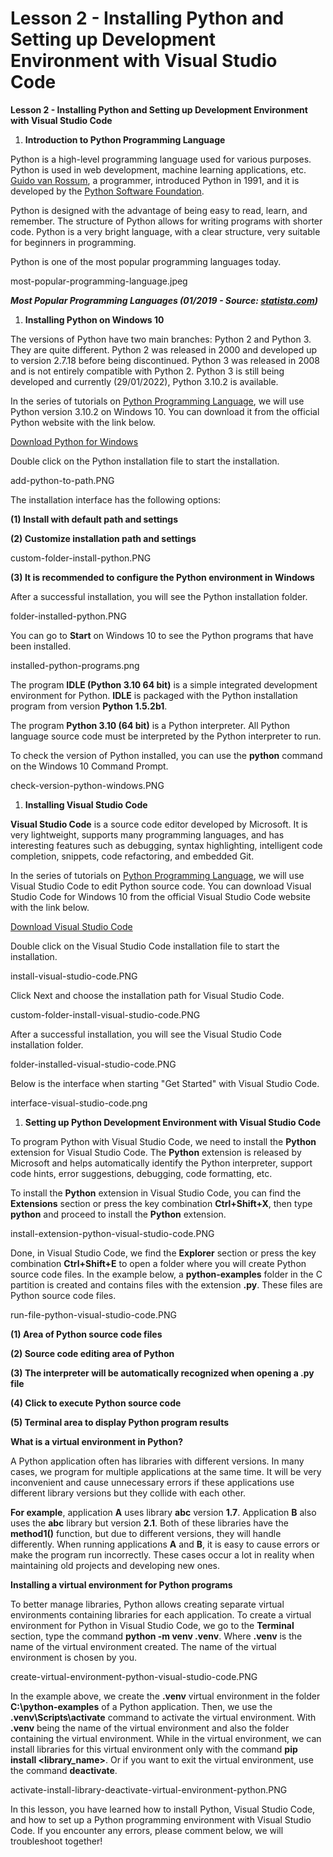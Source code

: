 # Lesson 2 - Installing Python and Setting up Development Environment with Visual Studio Code

**Lesson 2 - Installing Python and Setting up Development Environment with Visual Studio Code**

1. **Introduction to Python Programming Language**

Python is a high-level programming language used for various purposes. Python is used in web development, machine learning applications, etc. [Guido van Rossum](https://en.wikipedia.org/wiki/Guido_van_Rossum), a programmer, introduced Python in 1991, and it is developed by the [Python Software Foundation](https://www.python.org/psf/).

Python is designed with the advantage of being easy to read, learn, and remember. The structure of Python allows for writing programs with shorter code. Python is a very bright language, with a clear structure, very suitable for beginners in programming.

Python is one of the most popular programming languages today.

most-popular-programming-language.jpeg

***Most Popular Programming Languages (01/2019 - Source: [statista.com](http://statista.com/))***

1. **Installing Python on Windows 10**

The versions of Python have two main branches: Python 2 and Python 3. They are quite different. Python 2 was released in 2000 and developed up to version 2.7.18 before being discontinued. Python 3 was released in 2008 and is not entirely compatible with Python 2. Python 3 is still being developed and currently (29/01/2022), Python 3.10.2 is available.

In the series of tutorials on [Python Programming Language](https://gochocit.com/series/ngon-ngu-lap-trinh-python), we will use Python version 3.10.2 on Windows 10. You can download it from the official Python website with the link below.

[Download Python for Windows](https://www.python.org/downloads/)

Double click on the Python installation file to start the installation.

add-python-to-path.PNG

The installation interface has the following options:

**(1) Install with default path and settings**

**(2) Customize installation path and settings**

custom-folder-install-python.PNG

**(3) It is recommended to configure the Python environment in Windows**

After a successful installation, you will see the Python installation folder.

folder-installed-python.PNG

You can go to **Start** on Windows 10 to see the Python programs that have been installed.

installed-python-programs.png

The program **IDLE (Python 3.10 64 bit)** is a simple integrated development environment for Python. **IDLE** is packaged with the Python installation program from version **Python 1.5.2b1**.

The program **Python 3.10 (64 bit)** is a Python interpreter. All Python language source code must be interpreted by the Python interpreter to run.

To check the version of Python installed, you can use the **python** command on the Windows 10 Command Prompt.

check-version-python-windows.PNG

1. **Installing Visual Studio Code**

**Visual Studio Code** is a source code editor developed by Microsoft. It is very lightweight, supports many programming languages, and has interesting features such as debugging, syntax highlighting, intelligent code completion, snippets, code refactoring, and embedded Git.

In the series of tutorials on [Python Programming Language](https://gochocit.com/series/ngon-ngu-lap-trinh-python), we will use Visual Studio Code to edit Python source code. You can download Visual Studio Code for Windows 10 from the official Visual Studio Code website with the link below.

[Download Visual Studio Code](https://code.visualstudio.com/download)

Double click on the Visual Studio Code installation file to start the installation.

install-visual-studio-code.PNG

Click Next and choose the installation path for Visual Studio Code.

custom-folder-install-visual-studio-code.PNG

After a successful installation, you will see the Visual Studio Code installation folder.

folder-installed-visual-studio-code.PNG

Below is the interface when starting "Get Started" with Visual Studio Code.

interface-visual-studio-code.png

1. **Setting up Python Development Environment with Visual Studio Code**

To program Python with Visual Studio Code, we need to install the **Python** extension for Visual Studio Code. The **Python** extension is released by Microsoft and helps automatically identify the Python interpreter, support code hints, error suggestions, debugging, code formatting, etc.

To install the **Python** extension in Visual Studio Code, you can find the **Extensions** section or press the key combination **Ctrl+Shift+X**, then type **python** and proceed to install the **Python** extension.

install-extension-python-visual-studio-code.PNG

Done, in Visual Studio Code, we find the **Explorer** section or press the key combination **Ctrl+Shift+E** to open a folder where you will create Python source code files. In the example below, a **python-examples** folder in the C partition is created and contains files with the extension **.py**. These files are Python source code files.

run-file-python-visual-studio-code.PNG

**(1) Area of Python source code files**

**(2) Source code editing area of Python**

**(3) The interpreter will be automatically recognized when opening a .py file**

**(4) Click to execute Python source code**

**(5) Terminal area to display Python program results**

**What is a virtual environment in Python?**

A Python application often has libraries with different versions. In many cases, we program for multiple applications at the same time. It will be very inconvenient and cause unnecessary errors if these applications use different library versions but they collide with each other.

**For example**, application **A** uses library **abc** version **1.7**. Application **B** also uses the **abc** library but version **2.1**. Both of these libraries have the **method1()** function, but due to different versions, they will handle differently. When running applications **A** and **B**, it is easy to cause errors or make the program run incorrectly. These cases occur a lot in reality when maintaining old projects and developing new ones.

**Installing a virtual environment for Python programs**

To better manage libraries, Python allows creating separate virtual environments containing libraries for each application. To create a virtual environment for Python in Visual Studio Code, we go to the **Terminal** section, type the command **python -m venv .venv**. Where **.venv** is the name of the virtual environment created. The name of the virtual environment is chosen by you.

create-virtual-environment-python-visual-studio-code.PNG

In the example above, we create the **.venv** virtual environment in the folder **C:\python-examples** of a Python application. Then, we use the **.venv\Scripts\activate** command to activate the virtual environment. With **.venv** being the name of the virtual environment and also the folder containing the virtual environment. While in the virtual environment, we can install libraries for this virtual environment only with the command **pip install <library_name>**. Or if you want to exit the virtual environment, use the command **deactivate**.

activate-install-library-deactivate-virtual-environment-python.PNG

In this lesson, you have learned how to install Python, Visual Studio Code, and how to set up a Python programming environment with Visual Studio Code. If you encounter any errors, please comment below, we will troubleshoot together!